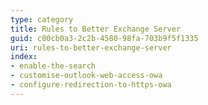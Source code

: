 ```yaml
---
type: category
title: Rules to Better Exchange Server
guid: c00cb0a3-2c2b-4580-98fa-703b9f5f1335
uri: rules-to-better-exchange-server
index:
- enable-the-search
- customise-outlook-web-access-owa
- configure-redirection-to-https-owa
---
```

